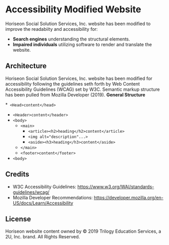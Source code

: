 # Accessibility Modified Website
Horiseon Social Solution Services, Inc. website has been modified to improve the readabiity and accessibility for:
*  **Search engines** understanding the structural elements.
*  **Impaired individuals** utilizing software to render and translate the website.

## Architecture
Horiseon Social Solution Services, Inc. website has been modified for accessibility following the guidelines seth forth by Web Content Accessibility Guidelines (WCAG) set by W3C.  Semantic markup structure has been pulled from Mozilla Developer (2019). 
**__General Structure__**

*` <Head>content</head>`
* `<Header>content</header>`
* `<body>`
    * `<main>`
        * `<article><h2>heading</h2>content</article>`
        * `<img alt="description"...>`
        * `<aside><h3>heading</h3>content</aside>`
    * `</main>`
    * `<footer>content</footer>`
* `<body>`


## Credits
* W3C Accessibility Guidelines: https://www.w3.org/WAI/standards-guidelines/wcag/
* Mozilla Developer Recommendations: https://developer.mozilla.org/en-US/docs/Learn/Accessibility

## License
Horiseon website content owned by © 2019 Trilogy Education Services, a 2U, Inc. brand. All Rights Reserved.

